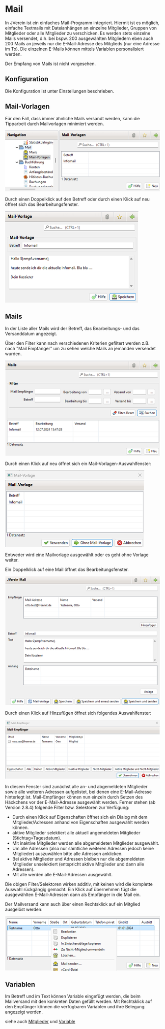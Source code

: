 # Mail

In JVerein ist ein einfaches Mail-Programm integriert. Hiermit ist es möglich, einfache Textmails mit Dateianhängen an einzelne Mitglieder, Gruppen von Mitglieder oder alle Mitglieder zu verschicken. Es werden stets einzelne Mails versendet, d.h. bei bspw. 200 ausgewählten Mitgliedern eben auch 200 Mails an jeweils nur die E-Mail-Adresse des Mitglieds \(nur eine Adresse im To\). Die einzelnen E-Mails können mittels Variablen personalisiert werden.

Der Empfang von Mails ist nicht vorgesehen.

## Konfiguration

Die Konfiguration ist unter Einstellungen beschrieben.

## Mail-Vorlagen

Für den Fall, dass immer ähnliche Mails versandt werden, kann die Tipparbeit durch Mailvorlagen minimiert werden.

![](../assets/mailvorlagen.png)

Durch einen Doppelklick auf den Betreff oder durch einen Klick auf neu öffnet sich das Bearbeitungsfenster.

![](../assets/mailvorlage.png)

## Mails

In der Liste aller Mails wird der Betreff, das Bearbeitungs- und das Versanddatum angezeigt.

Über den Filter kann nach verschiedenen Kriterien gefiltert werden z.B. nach "Mail Empfänger" um zu sehen welche Mails an jemanden versendet wurden.

![](../assets/mails-2.png)

Durch einen Klick auf neu öffnet sich ein Mail-Vorlagen-Auswahlfenster:

![](../assets/mailvorlagenauswahl.png)

Entweder wird eine Mailvorlage ausgewählt oder es geht ohne Vorlage weiter.

Ein Doppelklick auf eine Mail öffnet das Bearbeitungsfenster.

![](../assets/mail.png)

Durch einen Klick auf Hinzufügen öffnet sich folgendes Auswahlfenster:

![](../assets/mailempfaengerauswahl.png)

In diesem Fenster sind zunächst alle an- und abgemeldeten Mitglieder sowie alle weiteren Adressen aufgelistet, bei denen eine E-Mail-Adresse hinterlegt ist. Mail-Empfänger können nun einzeln durch Setzen des Häckchens vor der E-Mail-Adresse ausgewählt werden. Ferner stehen \(ab Version 2.8.4\) folgende Filter bzw. Selektoren zur Verfügung:

* Durch einen Klick auf Eigenschaften öffnet sich ein Dialog mit dem Mitglieder/Adressen anhand von Eigenschaften ausgewählt werden können.
* aktive Mitglieder selektiert alle aktuell angemeldeten Mitglieder \(Stichtag=Tagesdatum\).
* Mit inaktive Mitglieder werden alle abgemeldeten Mitglieder ausgewählt.
* Um alle Adressen \(also nur sämtliche weiteren Adressen jedoch keine Mitglieder\) auszuwählen bitte alle Adressen anklicken.
* Bei aktive Mitglieder und Adressen bleiben nur die abgemeldeten Mitglieder unselektiert \(entspricht aktive Mitglieder und dann alle Adressen\).
* Mit alle werden alle E-Mail-Adressen ausgewählt.

Die obigen Filter/Selektoren wirken additiv, mit keinen wird die komplette Auswahl rückgängig gemacht. Ein Klick auf übernehmen fügt die ausgewählten E-Mail-Adressen dann als Empfänger in die Mail ein.

Der Mailversand kann auch über einen Rechtsklick auf ein Mitglied ausgelöst werden:

![](../assets/mitgliedmailversand.png)

## Variablen

Im Betreff und im Text können Variable eingefügt werden, die beim Mailversand mit den konkreten Daten gefüllt werden. Mit Rechtsklick auf den Empfänger können die verfügbaren Variablen und ihre Belegung angezeigt werden.

siehe auch [Mitglieder](mitglieder.md) und [Variable](../sonstiges/variable.md)

